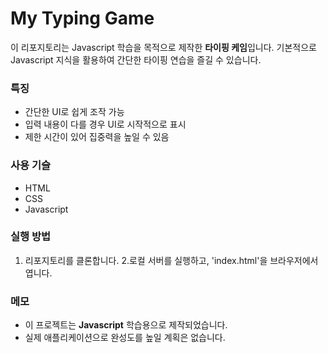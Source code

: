 # My Typing Game

이 리포지토리는 Javascript 학습을 목적으로 제작한 **타이핑 케임**입니다.
기본적으로 Javascript 지식을 활용하여 간단한 타이핑 연습을 즐길 수 있습니다.

### 특징
- 간단한 UI로 쉽게 조작 가능
- 입력 내용이 다를 경우 UI로 시작적으로 표시
- 제한 시간이 있어 집중력을 높일 수 있음

### 사용 기슬
- HTML
- CSS
- Javascript

### 실행 방법
1. 리포지토리를 클론합니다.
2.로컬 서버를 실행하고, 'index.html'을 브라우저에서 엽니다.

### 메모
- 이 프로젝트는 **Javascript** 학습용으로 제작되었습니다.
- 실제 애플리케이션으로 완성도를 높일 계획은 없습니다.
